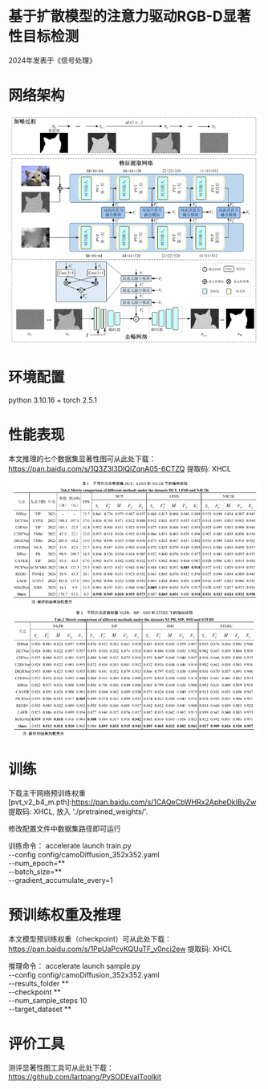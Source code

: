 # 基于扩散模型的注意力驱动RGB-D显著性目标检测
2024年发表于《信号处理》

# 网络架构
   <div align=center>
   <img src="https://github.com/Shixiang02/Attention-driven-RGB-D-salient-object-detection-based-on-diffusion-model/blob/main/image.png">
   </div>
   
   
# 环境配置
   python 3.10.16 + torch 2.5.1


# 性能表现
   本文推理的七个数据集显著性图可从此处下载：https://pan.baidu.com/s/1Q3Z3l3DIQlZqnA05-6CTZQ 提取码: XHCL
      
   ![Image](https://github.com/Shixiang02/Attention-driven-RGB-D-salient-object-detection-based-on-diffusion-model/blob/main/table1.png)
   ![Image](https://github.com/Shixiang02/Attention-driven-RGB-D-salient-object-detection-based-on-diffusion-model/blob/main/table2.png)
   
   
# 训练   
   下载主干网络预训练权重 [pvt_v2_b4_m.pth]:https://pan.baidu.com/s/1CAQeCbWHRx2ApheDkIByZw 提取码: XHCL, 放入 './pretrained_weights/'. 
   
   修改配置文件中数据集路径即可运行
   
   训练命令：
   accelerate launch train.py \
   --config config/camoDiffusion_352x352.yaml \
   --num_epoch=** \
   --batch_size=** \
   --gradient_accumulate_every=1



# 预训练权重及推理
  本文模型预训练权重（checkpoint）可从此处下载：https://pan.baidu.com/s/1PpUaPcvKQUuTF_v0nci2ew 提取码: XHCL
  
  推理命令：
  accelerate launch sample.py \
  --config config/camoDiffusion_352x352.yaml \
  --results_folder ** \
  --checkpoint ** \
  --num_sample_steps 10 \
  --target_dataset ** 

   
# 评价工具
   测评显著性图工具可从此处下载：https://github.com/lartpang/PySODEvalToolkit



